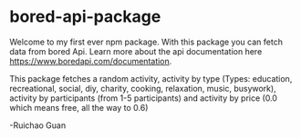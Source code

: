﻿# bored-api-package

Welcome to my first ever npm package. With this package you can fetch data from bored Api. Learn more about the api documentation here 
https://www.boredapi.com/documentation. 

This package fetches a random activity, activity by type (Types: education, recreational, social, diy, charity, cooking, relaxation, music, busywork), activity by participants (from 1-5 participants) and activity by price (0.0 which means free, all the way to 0.6)

-Ruichao Guan
